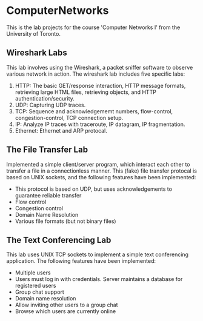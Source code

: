 # ComputerNetworks
This is the lab projects for the course 'Computer Networks I' from the University of Toronto.

## Wireshark Labs
This lab involves using the Wireshark, a packet sniffer software to observe various network in action. The wireshark lab includes five specific labs:
1. HTTP: The basic GET/response interaction, HTTP message formats, retrieving large HTML files, retrieving objects, and HTTP authentication/security.
2. UDP: Capturing UDP traces.
3. TCP: Sequence and acknowledgememt numbers, flow-control, congestion-control, TCP connection setup.
4. IP: Analyze IP traces with traceroute, IP datagram, IP fragmentation.
5. Ethernet: Ethernet and ARP protocal.

## The File Transfer Lab
Implemented a simple client/server program, which interact each other to transfer a file in a connectionless manner. This (fake) file transfer protocal is based on UNIX sockets, and the following features have been implemented:
* This protocol is based on UDP, but uses acknowledgements to guarantee reliable transfer 
* Flow control
* Congestion control
* Domain Name Resolution
* Various file formats (but not binary files)

## The Text Conferencing Lab
This lab uses UNIX TCP sockets to implement a simple text conferencing application. The following features have been implemented:
* Multiple users
* Users must log in with credentials. Server maintains a database for registered users 
* Group chat support
* Domain name resolution
* Allow inviting other users to a group chat
* Browse which users are currently online
